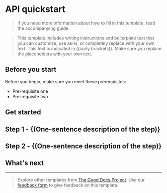 # API quickstart

> If you need more information about how to fill in this template, read the accompanying guide.

> This template includes writing instructions and boilerplate text that you can customize, use as-is, or completely replace with your own text. This text is indicated in {(curly brackets)}. Make sure you replace the placeholders with your own text.


## Before you start

Before you begin, make sure you meet these prerequisites:

* Pre-requisite one
* Pre-requisite two

## Get started

## Step 1 - {(One-sentence description of the step)}

<!-- Fill in more details, as needed. -->

## Step 2 - {(One-sentence description of the step)}

<!-- Fill in more details, as needed. -->

<!-- Add steps, as needed. -->

## What's next

<!-- If you've gotten a new user over the threshold using your API, what should they do next? -->

---

> Explore other templates from [The Good Docs Project](https://thegooddocsproject.dev/). Use our [feedback form](https://thegooddocsproject.dev/feedback/?template=API%20quickstart) to give feedback on this template.